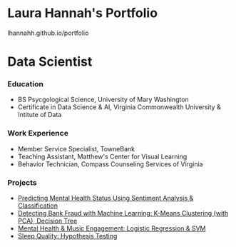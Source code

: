 # Laura Hannah's Portfolio
lhannahh.github.io/portfolio
# Data Scientist

### Education
- BS Psycgological Science, University of Mary Washington
- Certificate in Data Science & AI, Virginia Commonwealth University & Intitute of Data

### Work Experience
- Member Service Specialist, TowneBank
- Teaching Assistant, Matthew's Center for Visual Learning
- Behavior Technician, Compass Counseling Services of Virginia

### Projects
- [Predicting Mental Health Status Using Sentiment Analysis & Classification](https://github.com/lhannahh/Data-Science-AI-Capstone-Project)
- [Detecting Bank Fraud with Machine Learning: K-Means Clustering (with PCA), Decision Tree](https://github.com/lhannahh/Detecting-Bank-Fraud-With-Machine-Learning)
- [Mental Health & Music Engagement: Logistic Regression & SVM](https://github.com/lhannahh/Mental-Health-Music-Engagement)
- [Sleep Quality: Hypothesis Testing](https://github.com/lhannahh/Sleep-Quality-Hypothesis-Testing)
